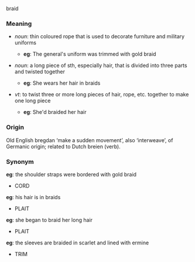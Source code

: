 braid
### Meaning
+ _noun_: thin coloured rope that is used to decorate furniture and military uniforms
	+ __eg__: The general's uniform was trimmed with gold braid
+ _noun_: a long piece of sth, especially hair, that is divided into three parts and twisted together
	+ __eg__: She wears her hair in braids

+ _vt_: to twist three or more long pieces of hair, rope, etc. together to make one long piece
	+ __eg__: She'd braided her hair

### Origin

Old English bregdan ‘make a sudden movement’, also ‘interweave’, of Germanic origin; related to Dutch breien (verb).

### Synonym

__eg__: the shoulder straps were bordered with gold braid

+ CORD

__eg__: his hair is in braids

+ PLAIT

__eg__: she began to braid her long hair

+ PLAIT

__eg__: the sleeves are braided in scarlet and lined with ermine

+ TRIM


